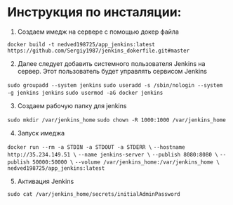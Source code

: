 # Инструкция по инсталяции:

1. Cоздаем имедж на сервере с помощью докер файла

```docker build -t nedved198725/app_jenkins:latest https://github.com/Sergiy1987/jenkins_dokerfile.git#master```

2. Далее следует добавить системного пользователя Jenkins на сервер. Этот пользователь будет управлять сервисом Jenkins

```sudo groupadd --system jenkins```
```sudo useradd -s /sbin/nologin --system -g jenkins jenkins```
```sudo usermod -aG docker jenkins```

3. Создаем рабочую папку для jenkins

```sudo mkdir /var/jenkins_home```
```sudo chown -R 1000:1000 /var/jenkins_home```

4. Запуск имеджа

```docker run --rm -a STDIN -a STDOUT -a STDERR \```
          ```--hostname http://35.234.149.51 \```
          ```--name jenkins-server \```
          ```--publish 8080:8080 \```
          ```--publish 50000:50000 \```
          ```--volume /var/jenkins_home:/var/jenkins_home \```
          ```nedved198725/app_jenkins:latest```

5. Активация Jenkins

```sudo cat /var/jenkins_home/secrets/initialAdminPassword```
